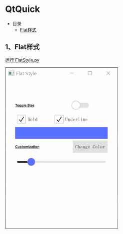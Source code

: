 # QtQuick

- 目录
  - [Flat样式](#1Flat样式)

## 1、Flat样式
[运行 FlatStyle.py](FlatStyle.py)

![FlatStyle](ScreenShot/FlatStyle.gif)